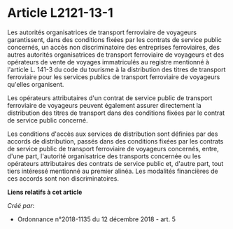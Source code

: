 # Article L2121-13-1

Les autorités organisatrices de transport ferroviaire de voyageurs garantissent, dans des conditions fixées par les contrats
de service public concernés, un accès non discriminatoire des entreprises ferroviaires, des autres autorités organisatrices
de transport ferroviaire de voyageurs et des opérateurs de vente de voyages immatriculés au registre mentionné à l'article L.
141-3 du code du tourisme à la distribution des titres de transport ferroviaire pour les services publics de transport
ferroviaire de voyageurs qu'elles organisent.

Les opérateurs attributaires d'un contrat de service public de transport ferroviaire de voyageurs peuvent également assurer
directement la distribution des titres de transport dans des conditions fixées par le contrat de service public concerné.

Les conditions d'accès aux services de distribution sont définies par des accords de distribution, passés dans des conditions
fixées par les contrats de service public de transport ferroviaire de voyageurs concernés, entre, d'une part, l'autorité
organisatrice des transports concernée ou les opérateurs attributaires des contrats de service public et, d'autre part, tout
tiers intéressé mentionné au premier alinéa. Les modalités financières de ces accords sont non discriminatoires.

**Liens relatifs à cet article**

_Créé par_:

  - Ordonnance n°2018-1135 du 12 décembre 2018 - art. 5
